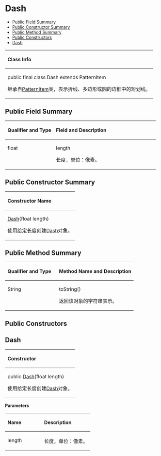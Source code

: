 # Dash<a name="ZH-CN_TOPIC_0000001099661038"></a>

-   [Public Field Summary](#section15235173615514)
-   [Public Constructor Summary](#section86592461055)
-   [Public Method Summary](#section181471658857)
-   [Public Constructors](#section19848311202)
-   [Dash](#section114762417137)


<a name="table11582mcpsimp"></a>
<table><thead align="left"><tr id="row11586mcpsimp"><th class="cellrowborder" valign="top" width="100%" id="mcps1.1.2.1.1"><p id="p11588mcpsimp"><a name="p11588mcpsimp"></a><a name="p11588mcpsimp"></a>Class Info</p>
</th>
</tr>
</thead>
<tbody><tr id="row11589mcpsimp"><td class="cellrowborder" valign="top" width="100%" headers="mcps1.1.2.1.1 "><p id="p3680191717399"><a name="p3680191717399"></a><a name="p3680191717399"></a>public final class Dash extends PatternItem</p>
<p id="p11591mcpsimp"><a name="p11591mcpsimp"></a><a name="p11591mcpsimp"></a>继承自<a href="patternitem.md">PatternItem</a>类，表示折线、多边形或圆的边框中的短划线。</p>
</td>
</tr>
</tbody>
</table>

## Public Field Summary<a name="section15235173615514"></a>

<a name="table51207528357"></a>
<table><thead align="left"><tr id="row6121185283516"><th class="cellrowborder" valign="top" width="32.190000000000005%" id="mcps1.1.3.1.1"><p id="p1528164471414"><a name="p1528164471414"></a><a name="p1528164471414"></a>Qualifier and Type</p>
</th>
<th class="cellrowborder" valign="top" width="67.81%" id="mcps1.1.3.1.2"><p id="p1554614158108"><a name="p1554614158108"></a><a name="p1554614158108"></a>Field and Description</p>
</th>
</tr>
</thead>
<tbody><tr id="row2012119527357"><td class="cellrowborder" valign="top" width="32.190000000000005%" headers="mcps1.1.3.1.1 "><p id="p7541349220"><a name="p7541349220"></a><a name="p7541349220"></a>float</p>
</td>
<td class="cellrowborder" valign="top" width="67.81%" headers="mcps1.1.3.1.2 "><p id="p19178249326"><a name="p19178249326"></a><a name="p19178249326"></a>length</p>
<p id="p1285510421217"><a name="p1285510421217"></a><a name="p1285510421217"></a>长度，单位：像素。</p>
</td>
</tr>
</tbody>
</table>

## Public Constructor Summary<a name="section86592461055"></a>

<a name="table11614mcpsimp"></a>
<table><thead align="left"><tr id="row11618mcpsimp"><th class="cellrowborder" valign="top" width="100%" id="mcps1.1.2.1.1"><p id="p145mcpsimp"><a name="p145mcpsimp"></a><a name="p145mcpsimp"></a>Constructor Name</p>
</th>
</tr>
</thead>
<tbody><tr id="row11621mcpsimp"><td class="cellrowborder" valign="top" width="100%" headers="mcps1.1.2.1.1 "><p id="p11623mcpsimp"><a name="p11623mcpsimp"></a><a name="p11623mcpsimp"></a><a href="#section114762417137">Dash</a>(float length)</p>
<p id="p145218224816"><a name="p145218224816"></a><a name="p145218224816"></a>使用给定长度创建<a href="dash.md">Dash</a>对象。</p>
</td>
</tr>
</tbody>
</table>

## Public Method Summary<a name="section181471658857"></a>

<a name="table11625mcpsimp"></a>
<table><thead align="left"><tr id="row11630mcpsimp"><th class="cellrowborder" valign="top" width="40%" id="mcps1.1.3.1.1"><p id="p081120285386"><a name="p081120285386"></a><a name="p081120285386"></a>Qualifier and Type</p>
</th>
<th class="cellrowborder" valign="top" width="60%" id="mcps1.1.3.1.2"><p id="p681112883813"><a name="p681112883813"></a><a name="p681112883813"></a>Method Name and Description</p>
</th>
</tr>
</thead>
<tbody><tr id="row11635mcpsimp"><td class="cellrowborder" valign="top" width="40%" headers="mcps1.1.3.1.1 "><p id="p11637mcpsimp"><a name="p11637mcpsimp"></a><a name="p11637mcpsimp"></a>String</p>
</td>
<td class="cellrowborder" valign="top" width="60%" headers="mcps1.1.3.1.2 "><p id="p11639mcpsimp"><a name="p11639mcpsimp"></a><a name="p11639mcpsimp"></a>toString()</p>
<p id="p1171910556552"><a name="p1171910556552"></a><a name="p1171910556552"></a>返回该对象的字符串表示。</p>
</td>
</tr>
</tbody>
</table>

## Public Constructors<a name="section19848311202"></a>

## Dash<a name="section114762417137"></a>

<a name="table227mcpsimp"></a>
<table><thead align="left"><tr id="row231mcpsimp"><th class="cellrowborder" valign="top" width="100%" id="mcps1.1.2.1.1"><p id="p233mcpsimp"><a name="p233mcpsimp"></a><a name="p233mcpsimp"></a>Constructor</p>
</th>
</tr>
</thead>
<tbody><tr id="row235mcpsimp"><td class="cellrowborder" valign="top" width="100%" headers="mcps1.1.2.1.1 "><p id="p5836522163115"><a name="p5836522163115"></a><a name="p5836522163115"></a>public <a href="dash.md">Dash</a>(float length)</p>
<p id="p1836142233111"><a name="p1836142233111"></a><a name="p1836142233111"></a>使用给定长度创建<a href="dash.md">Dash</a>对象。</p>
</td>
</tr>
</tbody>
</table>

**Parameters**

<a name="table243mcpsimp"></a>
<table><thead align="left"><tr id="row248mcpsimp"><th class="cellrowborder" valign="top" width="43%" id="mcps1.1.3.1.1"><p id="p250mcpsimp"><a name="p250mcpsimp"></a><a name="p250mcpsimp"></a>Name</p>
</th>
<th class="cellrowborder" valign="top" width="56.99999999999999%" id="mcps1.1.3.1.2"><p id="p253mcpsimp"><a name="p253mcpsimp"></a><a name="p253mcpsimp"></a>Description</p>
</th>
</tr>
</thead>
<tbody><tr id="row255mcpsimp"><td class="cellrowborder" valign="top" width="43%" headers="mcps1.1.3.1.1 "><p id="p1920835014301"><a name="p1920835014301"></a><a name="p1920835014301"></a>length</p>
</td>
<td class="cellrowborder" valign="top" width="56.99999999999999%" headers="mcps1.1.3.1.2 "><p id="p14207115015304"><a name="p14207115015304"></a><a name="p14207115015304"></a>长度，单位：像素。</p>
</td>
</tr>
</tbody>
</table>

